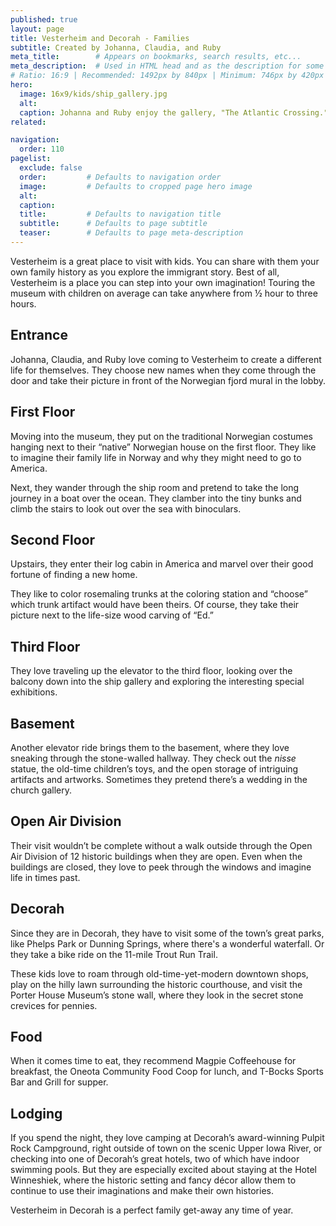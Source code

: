 ```yaml
---
published: true
layout: page
title: Vesterheim and Decorah - Families
subtitle: Created by Johanna, Claudia, and Ruby
meta_title:        # Appears on bookmarks, search results, etc...
meta_description:  # Used in HTML head and as the description for some search engines
# Ratio: 16:9 | Recommended: 1492px by 840px | Minimum: 746px by 420px
hero:
  image: 16x9/kids/ship_gallery.jpg
  alt:
  caption: Johanna and Ruby enjoy the gallery, "The Atlantic Crossing."
related:

navigation:
  order: 110
pagelist:
  exclude: false
  order:         # Defaults to navigation order  
  image:         # Defaults to cropped page hero image
  alt:
  caption:
  title:         # Defaults to navigation title
  subtitle:      # Defaults to page subtitle
  teaser:        # Defaults to page meta-description  
---
```

Vesterheim is a great place to visit with kids. You can share with them your own family history as you explore the immigrant story. Best of all, Vesterheim is a place you can step into your own imagination! Touring the museum with children on average can take anywhere from ½ hour to three hours.

Entrance
-----------------
Johanna, Claudia, and Ruby love coming to Vesterheim to create a different life for themselves. They choose new names when they come through the door and take their picture in front of the Norwegian fjord mural in the lobby.

First Floor
-----------------
Moving into the museum, they put on the traditional Norwegian costumes hanging next to their “native” Norwegian house on the first floor. They like to imagine their family life in Norway and why they might need to go to America. 

Next, they wander through the ship room and pretend to take the long journey in a boat over the ocean. They clamber into the tiny bunks and climb the stairs to look out over the sea with binoculars.

Second Floor
-----------------
Upstairs, they enter their log cabin in America and marvel over their good fortune of finding a new home. 

They like to color rosemaling trunks at the coloring station and “choose” which trunk artifact would have been theirs. Of course, they take their picture next to the life-size wood carving of “Ed.”

Third Floor
-----------------
They love traveling up the elevator to the third floor, looking over the balcony down into the ship gallery and exploring the interesting special exhibitions.

Basement
-----------------
Another elevator ride brings them to the basement, where they love sneaking through the stone-walled hallway. They check out the _nisse_ statue, the old-time children’s toys, and the open storage of intriguing artifacts and artworks. Sometimes they pretend there’s a wedding in the church gallery.

Open Air Division
-----------------
Their visit wouldn’t be complete without a walk outside through the Open Air Division of 12 historic buildings when they are open. Even when the buildings are closed, they love to peek through the windows and imagine life in times past.

Decorah
-----------------
Since they are in Decorah, they have to visit some of the town’s great parks, like Phelps Park or Dunning Springs, where there's a wonderful waterfall. Or they take a bike ride on the 11-mile Trout Run Trail. 

These kids love to roam through old-time-yet-modern downtown shops, play on the hilly lawn surrounding the historic courthouse, and visit the Porter House Museum’s stone wall, where they look in the secret stone crevices for pennies. 

Food
-----------------
When it comes time to eat, they recommend Magpie Coffeehouse for breakfast, the Oneota Community Food Coop for lunch, and T-Bocks Sports Bar and Grill for supper. 

Lodging
-----------------
If you spend the night, they love camping at Decorah’s award-winning Pulpit Rock Campground, right outside of town on the scenic Upper Iowa River, or checking into one of Decorah’s great hotels, two of which have indoor swimming pools. But they are especially excited about staying at the Hotel Winneshiek, where the historic setting and fancy décor allow them to continue to use their imaginations and make their own histories.

Vesterheim in Decorah is a perfect family get-away any time of year.
